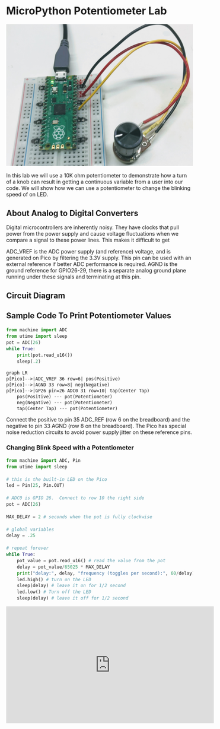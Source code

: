 # MicroPython Potentiometer Lab

![](../img/pot-blink-speed.jpg)

In this lab we will use a 10K ohm potentiometer to demonstrate how a turn of a knob can result in getting a continuous variable from a user into our code.  We will show how we can use a potentiometer to change the blinking speed of on LED.

## About Analog to Digital Converters

Digital microcontrollers are inherently noisy.  They have clocks that pull power from the power supply and cause voltage fluctuations when we compare a signal to these power lines.  This makes it difficult to get 

ADC_VREF is the ADC power supply (and reference) voltage, and is generated on Pico by filtering the 3.3V supply. This
pin can be used with an external reference if better ADC performance is required.
AGND is the ground reference for GPIO26-29, there is a separate analog ground plane running under these signals and
terminating at this pin.

## Circuit Diagram

## Sample Code To Print Potentiometer Values

```py
from machine import ADC
from utime import sleep
pot = ADC(26)
while True:
    print(pot.read_u16())
    sleep(.2)
```

```mermaid
graph LR
p[Pico]-->|ADC_VREF 36 row=6| pos(Positive)
p[Pico]-->|AGND 33 row=8| neg(Negative)
p[Pico]-->|GP26 pin=26 ADC0 31 row=10| tap(Center Tap)
    pos(Positive) --- pot(Potentiometer)
    neg(Negative) --- pot(Potentiometer)
    tap(Center Tap) --- pot(Potentiometer)
```

Connect the positive to pin 35 ADC_REF (row 6 on the breadboard) and the negative to pin 33 AGND (row 8 on the breadboard).  The Pico has special noise reduction circuits to avoid power supply jitter on these reference pins.

### Changing Blink Speed with a Potentiometer

```py
from machine import ADC, Pin
from utime import sleep

# this is the built-in LED on the Pico
led = Pin(25, Pin.OUT)

# ADC0 is GPIO 26.  Connect to row 10 the right side
pot = ADC(26)

MAX_DELAY = 2 # seconds when the pot is fully clockwise

# global variables
delay = .25

# repeat forever
while True:
    pot_value = pot.read_u16() # read the value from the pot
    delay = pot_value/65025 * MAX_DELAY
    print("delay:", delay, "frequency (toggles per second):", 60/delay)
    led.high() # turn on the LED
    sleep(delay) # leave it on for 1/2 second
    led.low() # Turn off the LED
    sleep(delay) # leave it off for 1/2 second
```

<iframe width="560" height="315" src="https://www.youtube.com/embed/lFfSTOOrsIA" title="YouTube video player" frameborder="0" allow="accelerometer; autoplay; clipboard-write; encrypted-media; gyroscope; picture-in-picture" allowfullscreen></iframe>